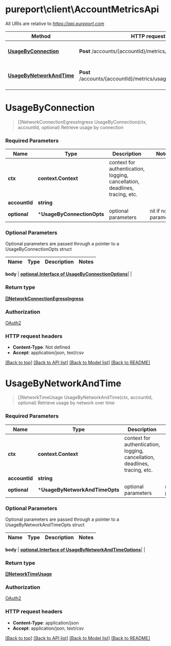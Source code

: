 # pureport\client\AccountMetricsApi

All URIs are relative to *https://api.pureport.com*

Method | HTTP request | Description
------------- | ------------- | -------------
[**UsageByConnection**](AccountMetricsApi.md#UsageByConnection) | **Post** /accounts/{accountId}/metrics/usageByConnection | Retrieve usage by connection
[**UsageByNetworkAndTime**](AccountMetricsApi.md#UsageByNetworkAndTime) | **Post** /accounts/{accountId}/metrics/usageByNetworkAndTime | Retrieve usage by network over time


# **UsageByConnection**
> []NetworkConnectionEgressIngress UsageByConnection(ctx, accountId, optional)
Retrieve usage by connection



### Required Parameters

Name | Type | Description  | Notes
------------- | ------------- | ------------- | -------------
 **ctx** | **context.Context** | context for authentication, logging, cancellation, deadlines, tracing, etc.
  **accountId** | **string**|  | 
 **optional** | ***UsageByConnectionOpts** | optional parameters | nil if no parameters

### Optional Parameters
Optional parameters are passed through a pointer to a UsageByConnectionOpts struct

Name | Type | Description  | Notes
------------- | ------------- | ------------- | -------------

 **body** | [**optional.Interface of UsageByConnectionOptions**](UsageByConnectionOptions.md)|  | 

### Return type

[**[]NetworkConnectionEgressIngress**](NetworkConnectionEgressIngress.md)

### Authorization

[OAuth2](../README.md#OAuth2)

### HTTP request headers

 - **Content-Type**: Not defined
 - **Accept**: application/json, text/csv

[[Back to top]](#) [[Back to API list]](../README.md#documentation-for-api-endpoints) [[Back to Model list]](../README.md#documentation-for-models) [[Back to README]](../README.md)

# **UsageByNetworkAndTime**
> []NetworkTimeUsage UsageByNetworkAndTime(ctx, accountId, optional)
Retrieve usage by network over time



### Required Parameters

Name | Type | Description  | Notes
------------- | ------------- | ------------- | -------------
 **ctx** | **context.Context** | context for authentication, logging, cancellation, deadlines, tracing, etc.
  **accountId** | **string**|  | 
 **optional** | ***UsageByNetworkAndTimeOpts** | optional parameters | nil if no parameters

### Optional Parameters
Optional parameters are passed through a pointer to a UsageByNetworkAndTimeOpts struct

Name | Type | Description  | Notes
------------- | ------------- | ------------- | -------------

 **body** | [**optional.Interface of UsageByNetworkAndTimeOptions**](UsageByNetworkAndTimeOptions.md)|  | 

### Return type

[**[]NetworkTimeUsage**](NetworkTimeUsage.md)

### Authorization

[OAuth2](../README.md#OAuth2)

### HTTP request headers

 - **Content-Type**: application/json
 - **Accept**: application/json, text/csv

[[Back to top]](#) [[Back to API list]](../README.md#documentation-for-api-endpoints) [[Back to Model list]](../README.md#documentation-for-models) [[Back to README]](../README.md)

